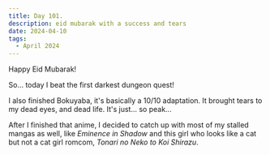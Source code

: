 ```yaml
---
title: Day 101.
description: eid mubarak with a success and tears
date: 2024-04-10
tags: 
  - April 2024
---
```


Happy Eid Mubarak!

So... today I beat the first darkest dungeon quest!

I also finished Bokuyaba, it's basically a 10/10 adaptation. It brought tears to my dead eyes, and dead life. It's just... so peak...

After I finished that anime, I decided to catch up with most of my stalled mangas as well, like *Eminence in Shadow* and this girl who looks like a cat but not a cat girl romcom, *Tonari no Neko to Koi Shirazu*. 